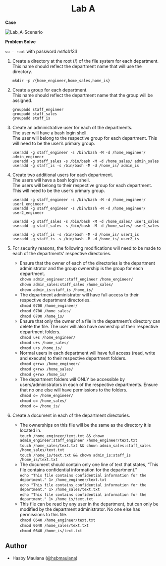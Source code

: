 <h1 align="center">Lab A</h1>

**Case**

![Lab_A-Scenario](https://user-images.githubusercontent.com/38196994/136551670-45d0b904-b3b0-4ff7-b4b8-5c9807f4062a.png)

**Problem Solve**

`su - root` with password *netlab123*

1. Create a directory at the root (/) of the file system for each department.<br/>This name should reflect the department name that will use the directory.

    `mkdir -p /{home_engineer,home_sales,home_is}`

2. Create a group for each department.<br/>This name should reflect the department name that the group will be assigned.

    `groupadd staff_engineer`<br/>
    `groupadd staff_sales`<br/>
    `groupadd staff_is`<br/>

3. Create an administrative user for each of the departments.<br/>The user will have a bash login shell.<br/>The user will belong to the respective group for each department. This will need to be the user’s primary group.

    `useradd -g staff_engineer -s /bin/bash -M -d /home_engineer/ admin_engineer`<br/>
    `useradd -g staff_sales -s /bin/bash -M -d /home_sales/ admin_sales`<br/>
    `useradd -g staff_is -s /bin/bash -M -d /home_is/ admin_is`<br/>

4. Create two additional users for each department.<br/>The users will have a bash login shell.<br/>The users will belong to their respective group for each department. This will need to be the user’s primary group.

    `useradd -g staff_engineer -s /bin/bash -M -d /home_engineer/ user1_engineer`<br/>
    `useradd -g staff_engineer -s /bin/bash -M -d /home_engineer/ user2_engineer`<br/>

    `useradd -g staff_sales -s /bin/bash -M -d /home_sales/ user1_sales`<br/>
    `useradd -g staff_sales -s /bin/bash -M -d /home_sales/ user2_sales`<br/>

    `useradd -g staff_is -s /bin/bash -M -d /home_is/ user1_is`<br/>
    `useradd -g staff_is -s /bin/bash -M -d /home_is/ user2_is`<br/>

5. For security reasons, the following modifications will need to be made to each of the departments' respective directories.<br/>

    - Ensure that the owner of each of the directories is the department administrator and the group ownership is the group for each department.
    <br/>`chown admin_engineer:staff_engineer /home_engineer/`
    <br/>`chown admin_sales:staff_sales /home_sales/`
    <br/>`chown admin_is:staff_is /home_is/`
    - The department administrator will have full access to their respective department directories.
    <br/>`chmod 0700 /home_engineer/`
    <br/>`chmod 0700 /home_sales/`
    <br/>`chmod 0700 /home_is/`
    - Ensure that only the owner of a file in the department’s directory can delete the file. The user will also have ownership of their respective department folders.
    <br/>`chmod u+s /home_engineer/`
    <br/>`chmod u+s /home_sales/`
    <br/>`chmod u+s /home_is/`
    - Normal users in each department will have full access (read, write and execute) to their respective department folders.
    <br/>`chmod g+rwx /home_engineer/`
    <br/>`chmod g+rwx /home_sales/`
    <br/>`chmod g+rwx /home_is/`
    - The department folders will ONLY be accessible by users/administrators in each of the respective departments. Ensure that no one else will have permissions to the folders.
    <br/>`chmod o= /home_engineer/`
    <br/>`chmod o= /home_sales/`
    <br/>`chmod o= /home_is/`

6. Create a document in each of the department directories.<br/>

    - The ownerships on this file will be the same as the directory it is located in.
    <br/>`touch /home_engineer/text.txt && chown admin_engineer:staff_engineer /home_engineer/text.txt`
    <br/>`touch /home_sales/text.txt && chown admin_sales:staff_sales /home_sales/text.txt`
    <br/>`touch /home_is/text.txt && chown admin_is:staff_is /home_is/text.txt`
    - The document should contain only one line of text that states, “This file contains confidential information for the department.”
    <br/>`echo "This file contains confidential information for the department." 1> /home_engineer/text.txt`
    <br/>`echo "This file contains confidential information for the department." 1> /home_sales/text.txt`
    <br/>`echo "This file contains confidential information for the department." 1> /home_is/text.txt`
    - This file can be read by any user in the department, but can only be modified by the department administrator. No one else has permissions to this file.
    <br/>`chmod 0640 /home_engineer/text.txt`
    <br/>`chmod 0640 /home_sales/text.txt`
    <br/>`chmod 0640 /home_is/text.txt`

Author
---

- Hasby Maulana ([@hsbmaulana](https://linkedin.com/in/hsbmaulana))
